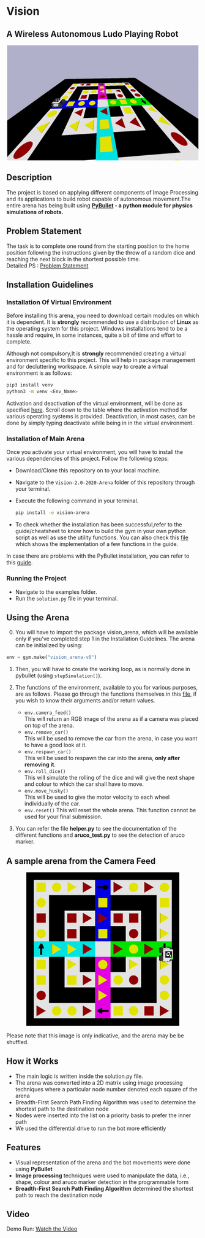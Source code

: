 # Vision
## A Wireless Autonomous Ludo Playing Robot 


<p align="center">
 <img  width="500" height="300" src="https://github.com/Robotics-Club-IIT-BHU/Vision-2.0-2020-Arena/blob/main/media/arena.gif"><br>
</p>


## Description
The project is based on applying different components of Image Processing and its applications to build robot capable of autonomous movement.The entire arena has being built using **[PyBullet](https://pybullet.org/) - a python module for physics simulations of robots.** 

## Problem Statement
The task is to complete one round from the starting position to the home position following the instructions given by the throw of a random dice and reaching the next block in the shortest possible time.<br>
Detailed PS : [Problem Statement](https://github.com/Bhavika-Gianey/Visiion/blob/master/Robonex_Pixelate.pdf)

## Installation Guidelines

### Installation Of Virtual Environment
Before installing this arena, you need to download certain modules on which it is dependent. It is **strongly** recommended to use a distribution of **Linux** as the operating system for this project. Windows installations tend to be a hassle and require, in some instances, quite a bit of time and effort to complete.

Although not compulsory,It is **strongly** recommended creating a virtual environment specific to this project. This will help in package management and for decluttering  workspace. A simple way to create a virtual environment is as follows:

   ~~~bash
   pip3 install venv
   python3 -m venv <Env_Name>
   ~~~

   Activation and deactivation of the virtual environment, will be done as specified [here](https://docs.python.org/3/library/venv.html). Scroll down to the table where the activation method for various operating systems is provided. Deactivation, in most cases, can be done by simply typing deactivate while being in in the virtual environment.

### Installation of Main Arena
Once you activate your virtual environment, you will have to install the various dependencies of this project. Follow the following steps:
   * Download/Clone this repository on to your local machine.
   * Navigate to the `Vision-2.0-2020-Arena` folder of this repository through your terminal.
   * Execute the following command in your terminal.

      ~~~bash
      pip install -e vision-arena
      ~~~

   * To check whether the installation has been successful,refer to the guide/cheatsheet to know how to build the gym in your own python script as well as use the utility functions. You can also check this [file](https://github.com/Robotics-Club-IIT-BHU/Vision-2.0-2020-Arena/blob/main/Arena_Test.py) which shows the implementation of a few functions in the guide.

In case there are problems with the PyBullet installation, you can refer to this [guide](https://github.com/Robotics-Club-IIT-BHU/Robo-Summer-Camp-20/blob/master/Part1/Subpart%201/README.md).

### Running the Project
* Navigate to the examples folder.
* Run the `solution.py` file in your terminal.


## Using the Arena  

0. You will have to import the package vision_arena, which will be available only if you've completed step 1 in the Installation Guidelines. The arena can be initialized by using:

~~~python
env = gym.make("vision_arena-v0")
~~~

1. Then, you will have to create the working loop, as is normally done in pybullet (using `stepSimulation()`).

2. The functions of the environment, available to you for various purposes, are as follows. Please go through the functions themselves in this [file](https://github.com/Robotics-Club-IIT-BHU/Vision-2.0-2020-Arena/blob/main/vision-arena/vision_arena/envs/vision2arena.py), if you wish to know their arguments and/or return values.
   * `env.camera_feed()`  
      This will return an RGB image of the arena as if a camera was placed on top of the arena.
   * `env.remove_car()`  
      This will be used to remove the car from the arena, in case you want to have a good look at it.
   * `env.respawn_car()`  
      This will be used to respawn the car into the arena, **only after removing it**.
   * `env.roll_dice()`  
      This will simulate the rolling of the dice and will give the next shape and colour to which the car shall have to move.
   * `env.move_husky()`  
      This will be used to give the motor velocity to each wheel individually of the car.
   * `env.reset()`
      This will reset the whole arena. This function cannot be used for your final submission.  
  
 3. You can refer the file **helper.py** to see the documentation of the different functions and **aruco_test.py** to see the detection of aruco marker.
      
## A sample arena from the Camera Feed
<p align="center">
 <img  width="400" height="400" src="https://github.com/Robotics-Club-IIT-BHU/Vision-2.0-2020-Arena/blob/main/media/aruco_detected.png"><br>
</p>

Please note that this image is only indicative, and the arena may be be shuffled.

## How it Works
* The main logic is written inside the solution.py file.
* The arena was converted into a 2D matrix using image processing techniques where a particular node number denoted each square of the arena
* Breadth-First Search Path Finding Algorithm was used to determine the shortest path to the destination node
* Nodes were inserted into the list on a priority basis to prefer the inner path
* We used the differential drive to run the bot more efficiently

## Features
* Visual representation of the arena and the bot movements were done using **PyBullet**
* **Image processing** techniques were used to manipulate the data, i.e., shape, colour and aruco marker detection in the programmable form
* **Breadth-First Search Path Finding Algorithm** determined the shortest path to reach the destination node


## Video
Demo Run: [Watch the Video](https://drive.google.com/file/d/1ZgtRm8ausAUuEJxhRXgkqwNrP1t0ITD4/view?usp=sharing)

